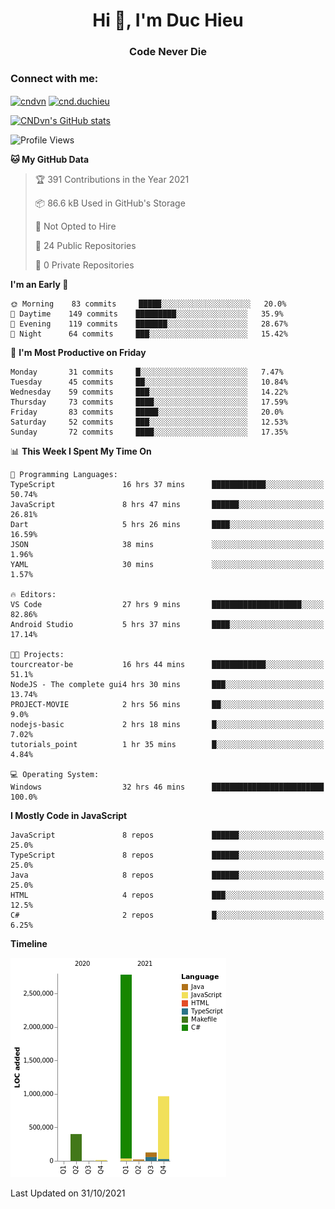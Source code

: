 <h1 align="center">Hi 👋, I'm Duc Hieu</h1>
<h3 align="center">Code Never Die</h3>

<h3 align="left">Connect with me:</h3>
<p align="left">
<a href="https://linkedin.com/in/cndvn" target="blank"><img align="center" src="https://img.shields.io/badge/LinkedIn-0077B5?style=for-the-badge&logo=linkedin&logoColor=white" alt="cndvn"/></a>
<a href="https://fb.com/cnd.duchieu" target="blank"><img align="center" src="https://img.shields.io/badge/Facebook-1877F2?style=for-the-badge&logo=facebook&logoColor=white" alt="cnd.duchieu"/></a>
</p>

[![CNDvn's GitHub stats](https://github-readme-stats.vercel.app/api?username=cndvn)](https://github.com/anuraghazra/github-readme-stats)

<!--START_SECTION:waka-->
![Profile Views](http://img.shields.io/badge/Profile%20Views-5-blue)

**🐱 My GitHub Data** 

> 🏆 391 Contributions in the Year 2021
 > 
> 📦 86.6 kB Used in GitHub's Storage 
 > 
> 🚫 Not Opted to Hire
 > 
> 📜 24 Public Repositories 
 > 
> 🔑 0 Private Repositories  
 > 
**I'm an Early 🐤** 

```text
🌞 Morning    83 commits     █████░░░░░░░░░░░░░░░░░░░░   20.0% 
🌆 Daytime    149 commits    █████████░░░░░░░░░░░░░░░░   35.9% 
🌃 Evening    119 commits    ███████░░░░░░░░░░░░░░░░░░   28.67% 
🌙 Night      64 commits     ███░░░░░░░░░░░░░░░░░░░░░░   15.42%

```
📅 **I'm Most Productive on Friday** 

```text
Monday       31 commits     █░░░░░░░░░░░░░░░░░░░░░░░░   7.47% 
Tuesday      45 commits     ██░░░░░░░░░░░░░░░░░░░░░░░   10.84% 
Wednesday    59 commits     ███░░░░░░░░░░░░░░░░░░░░░░   14.22% 
Thursday     73 commits     ████░░░░░░░░░░░░░░░░░░░░░   17.59% 
Friday       83 commits     █████░░░░░░░░░░░░░░░░░░░░   20.0% 
Saturday     52 commits     ███░░░░░░░░░░░░░░░░░░░░░░   12.53% 
Sunday       72 commits     ████░░░░░░░░░░░░░░░░░░░░░   17.35%

```


📊 **This Week I Spent My Time On** 

```text
💬 Programming Languages: 
TypeScript               16 hrs 37 mins      ████████████░░░░░░░░░░░░░   50.74% 
JavaScript               8 hrs 47 mins       ██████░░░░░░░░░░░░░░░░░░░   26.81% 
Dart                     5 hrs 26 mins       ████░░░░░░░░░░░░░░░░░░░░░   16.59% 
JSON                     38 mins             ░░░░░░░░░░░░░░░░░░░░░░░░░   1.96% 
YAML                     30 mins             ░░░░░░░░░░░░░░░░░░░░░░░░░   1.57%

🔥 Editors: 
VS Code                  27 hrs 9 mins       ████████████████████░░░░░   82.86% 
Android Studio           5 hrs 37 mins       ████░░░░░░░░░░░░░░░░░░░░░   17.14%

🐱‍💻 Projects: 
tourcreator-be           16 hrs 44 mins      ████████████░░░░░░░░░░░░░   51.1% 
NodeJS - The complete gui4 hrs 30 mins       ███░░░░░░░░░░░░░░░░░░░░░░   13.74% 
PROJECT-MOVIE            2 hrs 56 mins       ██░░░░░░░░░░░░░░░░░░░░░░░   9.0% 
nodejs-basic             2 hrs 18 mins       █░░░░░░░░░░░░░░░░░░░░░░░░   7.02% 
tutorials_point          1 hr 35 mins        █░░░░░░░░░░░░░░░░░░░░░░░░   4.84%

💻 Operating System: 
Windows                  32 hrs 46 mins      █████████████████████████   100.0%

```

**I Mostly Code in JavaScript** 

```text
JavaScript               8 repos             ██████░░░░░░░░░░░░░░░░░░░   25.0% 
TypeScript               8 repos             ██████░░░░░░░░░░░░░░░░░░░   25.0% 
Java                     8 repos             ██████░░░░░░░░░░░░░░░░░░░   25.0% 
HTML                     4 repos             ███░░░░░░░░░░░░░░░░░░░░░░   12.5% 
C#                       2 repos             █░░░░░░░░░░░░░░░░░░░░░░░░   6.25%

```


**Timeline**

![Chart not found](https://raw.githubusercontent.com/CNDvn/CNDvn/main/charts/bar_graph.png) 


 Last Updated on 31/10/2021
<!--END_SECTION:waka-->
